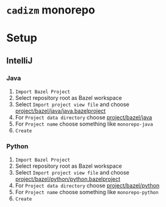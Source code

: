# `cadizm` monorepo

# Setup

## IntelliJ

### Java

1. `Import Bazel Project`
2. Select repository root as Bazel workspace
3. Select `Import project view file` and choose [project/bazel/java/java.bazelproject](./project/bazel/java/java.bazelproject)
4. For `Project data directory` choose [project/bazel/java](./project/bazel/java)
5. For `Project name` choose something like `monorepo-java`
4. `Create`

### Python

1. `Import Bazel Project`
2. Select repository root as Bazel workspace
3. Select `Import project view file` and choose [project/bazel/python/python.bazelproject](./project/bazel/python/python.bazelproject)
4. For `Project data directory` choose [project/bazel/python](./project/bazel/python)
5. For `Project name` choose something like `monorepo-python`
4. `Create`
